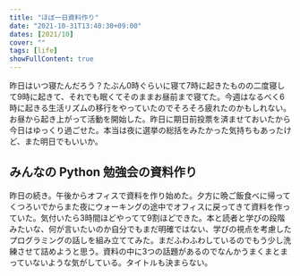 ```yaml
---
title: "ほぼ一日資料作り"
date: "2021-10-31T13:40:30+09:00"
dates: [2021/10]
cover: ""
tags: [life]
showFullContent: true
---
```


昨日はいつ寝たんだろう？たぶん0時ぐらいに寝て7時に起きたものの二度寝して9時に起きて、それでも眠くてそのままお昼前まで寝てた。今週はなるべく6時に起きる生活リズムの移行をやっていたのでそろそろ疲れたのかもしれない。お昼から起き上がって活動を開始した。昨日に期日前投票を済ませておいたから今日はゆっくり過ごせた。本当は夜に選挙の総括をみたかった気持ちもあったけど、また明日でもいいか。

## みんなの Python 勉強会の資料作り

昨日の続き。午後からオフィスで資料を作り始めた。夕方に晩ご飯食べに帰ってくつろいでからまた夜にウォーキングの途中でオフィスに戻ってきて資料を作っていた。気付いたら3時間ほどやってて9割ほどできた。本と読者と学びの段階みたいな、何が言いたいのか自分でもまだ明確ではない、学びの視点を考慮したプログラミングの話しを組み立ててみた。まだふわふわしているのでもう少し洗練させて詰めようと思う。資料の中に3つの話題があるのでなんかうまくまとまっていないような気がしている。タイトルも決まらない。
